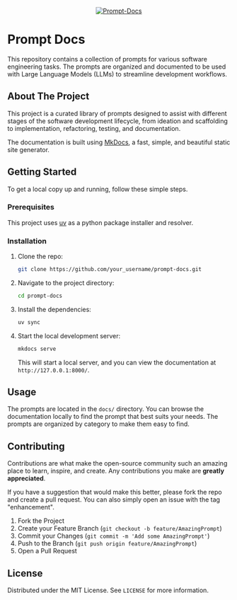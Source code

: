 <p align="center">
  <a href="https://acidicsoil.github.io/prompt-docs/"><img src="https://github.com/AcidicSoil/Prompt-Docs/b/main/docs/assets/img/logo-wordmark.png" alt="Prompt-Docs"></a>
</p>
<p align="center">

# Prompt Docs

This repository contains a collection of prompts for various software engineering tasks. The prompts are organized and documented to be used with Large Language Models (LLMs) to streamline development workflows.

## About The Project

This project is a curated library of prompts designed to assist with different stages of the software development lifecycle, from ideation and scaffolding to implementation, refactoring, testing, and documentation.

The documentation is built using [MkDocs](https://www.mkdocs.org/), a fast, simple, and beautiful static site generator.

## Getting Started

To get a local copy up and running, follow these simple steps.

### Prerequisites

This project uses [uv](https://github.com/astral-sh/uv) as a python package installer and resolver.

### Installation

1. Clone the repo:
   ```sh
   git clone https://github.com/your_username/prompt-docs.git
   ```
2. Navigate to the project directory:
   ```sh
   cd prompt-docs
   ```
3. Install the dependencies:
   ```sh
   uv sync
   ```
4. Start the local development server:
   ```sh
   mkdocs serve
   ```
   This will start a local server, and you can view the documentation at `http://127.0.0.1:8000/`.

## Usage

The prompts are located in the `docs/` directory. You can browse the documentation locally to find the prompt that best suits your needs. The prompts are organized by category to make them easy to find.

## Contributing

Contributions are what make the open-source community such an amazing place to learn, inspire, and create. Any contributions you make are **greatly appreciated**.

If you have a suggestion that would make this better, please fork the repo and create a pull request. You can also simply open an issue with the tag "enhancement".

1. Fork the Project
2. Create your Feature Branch (`git checkout -b feature/AmazingPrompt`)
3. Commit your Changes (`git commit -m 'Add some AmazingPrompt'`)
4. Push to the Branch (`git push origin feature/AmazingPrompt`)
5. Open a Pull Request

## License

Distributed under the MIT License. See `LICENSE` for more information.
